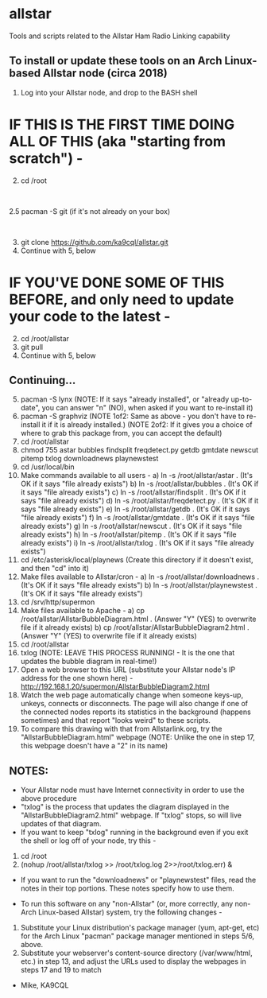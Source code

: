 # allstar
Tools and scripts related to the Allstar Ham Radio Linking capability

To install or update these tools on an Arch Linux-based Allstar node (circa 2018)
---------------------------------------------------------------------------------

1) Log into your Allstar node, and drop to the BASH shell

# IF THIS IS THE FIRST TIME DOING ALL OF THIS (aka "starting from scratch") -
2. cd /root

<br>

2.5 pacman -S git (if it's not already on your box)

<br>

3. git clone https://github.com/ka9cql/allstar.git
4. Continue with 5, below


# IF YOU'VE DONE SOME OF THIS BEFORE, and only need to update your code to the latest -
2. cd /root/allstar
3. git pull
4. Continue with 5, below


Continuing...
--------------
5) pacman -S lynx         (NOTE: If it says "already installed", or "already up-to-date", you can answer "n" (NO), when asked if you want to re-install it)
6) pacman -S graphviz     (NOTE 1of2: Same as above - you don't have to re-install it if it is already installed.)
                          (NOTE 2of2: If it gives you a choice of where to grab this package from, you can accept the default)
7) cd /root/allstar
8) chmod 755 astar bubbles findsplit freqdetect.py getdb gmtdate newscut pitemp txlog downloadnews playnewstest
9) cd /usr/local/bin
10) Make commands available to all users -
    a) ln -s /root/allstar/astar .         (It's OK if it says "file already exists")
    b) ln -s /root/allstar/bubbles .       (It's OK if it says "file already exists")
    c) ln -s /root/allstar/findsplit .     (It's OK if it says "file already exists")
    d) ln -s /root/allstar/freqdetect.py . (It's OK if it says "file already exists")
    e) ln -s /root/allstar/getdb .         (It's OK if it says "file already exists")
    f) ln -s /root/allstar/gmtdate .       (It's OK if it says "file already exists")
    g) ln -s /root/allstar/newscut .       (It's OK if it says "file already exists")
    h) ln -s /root/allstar/pitemp .        (It's OK if it says "file already exists")
    i) ln -s /root/allstar/txlog .         (It's OK if it says "file already exists")
11) cd /etc/asterisk/local/playnews        (Create this directory if it doesn't exist, and then "cd" into it)
12) Make files available to Allstar/cron -
    a) ln -s /root/allstar/downloadnews .     (It's OK if it says "file already exists")
    b) ln -s /root/allstar/playnewstest .     (It's OK if it says "file already exists")
13) cd /srv/http/supermon
14) Make files available to Apache -
    a) cp /root/allstar/AllstarBubbleDiagram.html .      (Answer "Y" (YES) to overwrite file if it already exists)
    b) cp /root/allstar/AllstarBubbleDiagram2.html .     (Answer "Y" (YES) to overwrite file if it already exists)
15) cd /root/allstar
16) txlog             (NOTE: LEAVE THIS PROCESS  RUNNING! - It is the one that updates the bubble diagram in real-time!)
17) Open a web browser to this URL (substitute your Allstar node's IP address for the one shown here) - http://192.168.1.20/supermon/AllstarBubbleDiagram2.html
18) Watch the web page automatically change when someone keys-up, unkeys, connects or disconnects.  The page will also change if one of the connected nodes reports its statistics in the background (happens sometimes) and that report "looks weird" to these scripts.
19) To compare this drawing with that from Allstarlink.org, try the "AllstarBubbleDiagram.html" webpage (NOTE: Unlike the one in step 17, this webpage doesn't have a "2" in its name)


NOTES:
--------------
*  Your Allstar node must have Internet connectivity in order to use the above procedure
*  "txlog" is the process that updates the diagram displayed in the "AllstarBubbleDiagram2.html" webpage. If "txlog" stops, so will live updates of that diagram.
*  If you want to keep "txlog" running in the background even if you exit the shell or log off of your node, try this -

1) cd /root
2) (nohup /root/allstar/txlog >> /root/txlog.log 2>>/root/txlog.err) &

* If you want to run the "downloadnews" or "playnewstest" files, read the notes in their top portions. These notes specify how to use them.

* To run this software on any "non-Allstar" (or, more correctly, any non-Arch Linux-based Allstar) system, try the following changes -

1) Substitute your Linux distribution's package manager (yum, apt-get, etc) for the Arch Linux "pacman" package manager mentioned in steps 5/6, above.
2) Substitute your webserver's content-source directory (/var/www/html, etc.) in step 13, and adjust the URLs used to display the webpages in steps 17 and 19 to match


- Mike, KA9CQL

